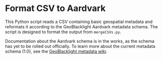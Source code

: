 # Format CSV to Aardvark
This Python script reads a CSV containing basic geospatial metadata and reformats it according to the GeoBlacklight Aardvark metadata schema. The script is designed to format the output from `mergeCSVs.py`.

Documentation about the Aardvark schema is in the works, as the schema has yet to be rolled out officially. To learn more about the current metadata schema (1.0), see the [GeoBlacklight metadata wiki](https://github.com/geoblacklight/geoblacklight/wiki/Metadata).
